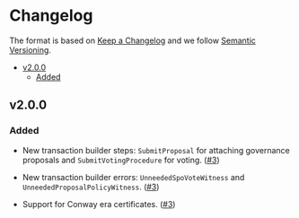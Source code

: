 # Changelog

The format is based on [Keep a Changelog](https://keepachangelog.com/en/1.0.0/)
and we follow [Semantic Versioning](https://semver.org/spec/v2.0.0.html).

<!-- START doctoc generated TOC please keep comment here to allow auto update -->
<!-- DON'T EDIT THIS SECTION, INSTEAD RE-RUN doctoc TO UPDATE -->

- [v2.0.0](#v200)
  - [Added](#added)

<!-- END doctoc generated TOC please keep comment here to allow auto update -->

## v2.0.0

### Added

- New transaction builder steps: `SubmitProposal` for attaching governance
proposals and `SubmitVotingProcedure` for voting.
([#3](https://github.com/mlabs-haskell/purescript-cardano-transaction-builder/pull/3))

- New transaction builder errors: `UnneededSpoVoteWitness` and
`UnneededProposalPolicyWitness`.
([#3](https://github.com/mlabs-haskell/purescript-cardano-transaction-builder/pull/3))

- Support for Conway era certificates.
([#3](https://github.com/mlabs-haskell/purescript-cardano-transaction-builder/pull/3))
